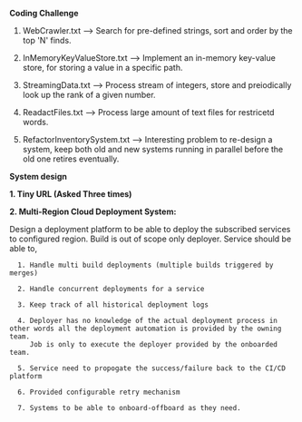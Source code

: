 **Coding Challenge**

1. WebCrawler.txt --> Search for pre-defined strings, sort and order by the top 'N' finds.

2. InMemoryKeyValueStore.txt --> Implement an in-memory key-value store, for storing a value in a specific path.

3. StreamingData.txt --> Process stream of integers, store and preiodically look up the rank of a given number.

4. ReadactFiles.txt --> Process large amount of text files for restricetd words.

5. RefactorInventorySystem.txt --> Interesting problem to re-design a system, keep both old and new systems running in parallel before the old one retires eventually.


**System design**

**1. Tiny URL (Asked Three times)**

**2. Multi-Region Cloud Deployment System:** 

Design a deployment platform to be able to deploy the subscribed services to configured region. Build is out of scope only deployer. Service should be able to,

      1. Handle multi build deployments (multiple builds triggered by merges)
      
      2. Handle concurrent deployments for a service
      
      3. Keep track of all historical deployment logs
      
      4. Deployer has no knowledge of the actual deployment process in other words all the deployment automation is provided by the owning team. 
         Job is only to execute the deployer provided by the onboarded team. 
      
      5. Service need to propogate the success/failure back to the CI/CD platform
      
      6. Provided configurable retry mechanism
      
      7. Systems to be able to onboard-offboard as they need.
